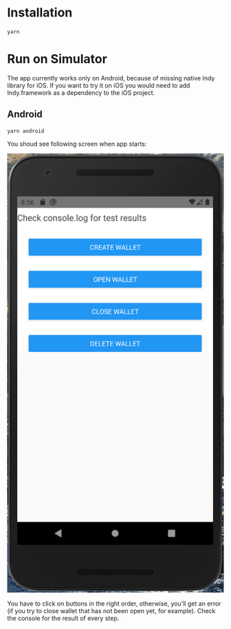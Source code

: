 

# Installation
```
yarn
```

# Run on Simulator

The app currently works only on Android, because of missing native Indy library for iOS. If you want to try it on iOS you would need to add Indy.framework as a dependency to the iOS project.

## Android
```
yarn android
```

You shoud see following screen when app starts:

![App](screenshot-app.png)

You have to click on buttons in the right order, otherwise, you'll get an error (if you try to close wallet that has not been open yet, for example). Check the console for the result of every step.